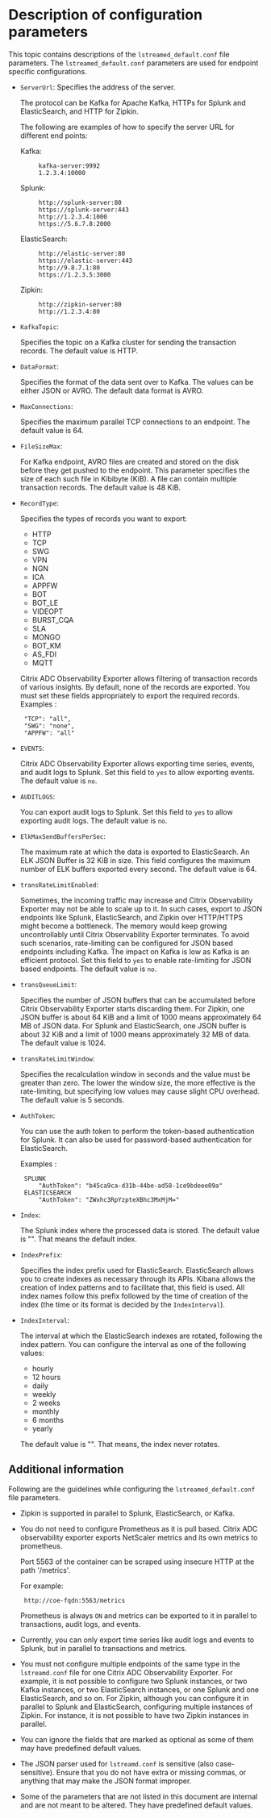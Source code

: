 # Description of configuration parameters

This topic contains descriptions of the `lstreamed_default.conf` file parameters.  The `lstreamed_default.conf` parameters are used for  endpoint specific configurations.

-  `ServerUrl`: Specifies the address of the server.

    The protocol can be Kafka for Apache Kafka, HTTPs for Splunk and ElasticSearch, and HTTP for Zipkin.

    The following are examples of how to specify the server URL for different end points:

    Kafka:

            kafka-server:9992
            1.2.3.4:10000
    Splunk:

            http://splunk-server:80
            https://splunk-server:443
            http://1.2.3.4:1000
            https://5.6.7.8:2000

    ElasticSearch:

            http://elastic-server:80
            https://elastic-server:443
            http://9.8.7.1:80
            https://1.2.3.5:3000
    Zipkin:

            http://zipkin-server:80
            http://1.2.3.4:80

-  `KafkaTopic`:

    Specifies the topic on a Kafka cluster for sending the transaction records. The default value is HTTP.

-  `DataFormat`:

    Specifies the format of the data sent over to Kafka. The values can be either JSON or AVRO.
    The default data format is AVRO.

-  `MaxConnections`:

    Specifies the maximum parallel TCP connections to an endpoint.
    The default value is 64.

-  `FileSizeMax`:

    For Kafka endpoint, AVRO files are created and stored on the disk before they get pushed to the endpoint.
    This parameter specifies the size of each such file in Kibibyte (KiB). A file can contain multiple transaction records. The default value is 48 KiB.

-  `RecordType`:

    Specifies the types of records you want to export:

    -  HTTP
    -  TCP
    -  SWG
    -  VPN
    -  NGN
    -  ICA
    -  APPFW
    -  BOT
    -  BOT_LE
    -  VIDEOPT
    -  BURST_CQA
    -  SLA
    -  MONGO
    -  BOT_KM
    -  AS_FDI
    -  MQTT

    Citrix ADC Observability Exporter allows filtering of transaction records of various insights.
    By default, none of the records are exported.
    You must set these fields appropriately to export the required records.
    Examples :

        "TCP": "all",
        "SWG": "none",
        "APPFW": "all"

-  `EVENTS`:

    Citrix ADC Observability Exporter allows exporting time series, events, and audit logs to Splunk.
    Set this field to `yes` to allow exporting events.
    The default value is `no`.

-  `AUDITLOGS`:

    You can export audit logs to Splunk.
    Set this field to `yes` to allow exporting audit logs.
    The default value is `no`.

-  `ElkMaxSendBuffersPerSec`:

    The maximum rate at which the data is exported to ElasticSearch.
    An ELK JSON Buffer is 32 KiB in size.
    This field configures the maximum number of ELK buffers exported every second.
    The default value is 64.

-  `transRateLimitEnabled`:

    Sometimes, the incoming traffic may increase and Citrix Observability Exporter may not be able to scale up to it.
    In such cases, export to JSON endpoints like Splunk, ElasticSearch, and Zipkin over HTTP/HTTPS might become a bottleneck.
    The memory would keep growing uncontrollably until Citrix Observability Exporter terminates.
    To avoid such scenarios, rate-limiting can be configured for JSON based endpoints including Kafka. The impact on Kafka is low as Kafka is an efficient protocol.
    Set this field to `yes` to enable rate-limiting for JSON based endpoints.
    The default value is `no`.

-  `transQueueLimit`:

    Specifies the number of JSON buffers that can be accumulated before Citrix Observability Exporter starts discarding them.
    For Zipkin, one JSON buffer is about 64 KiB and a limit of 1000 means approximately 64 MB of JSON data.
    For Splunk and ElasticSearch, one JSON buffer is about 32 KiB and a limit of 1000 means approximately 32 MB of data.
    The default value is 1024.

-  `transRateLimitWindow`:

    Specifies the recalculation window in seconds and the value must be greater than zero.
    The lower the window size, the more effective is the rate-limiting, but specifying low values may cause slight CPU overhead.
    The default value is 5 seconds.

-  `AuthToken`:

    You can use the auth token to perform the token-based authentication for Splunk.
    It can also be used for password-based authentication for ElasticSearch.

    Examples :

        SPLUNK
            "AuthToken": "b45ca9ca-d31b-44be-ad58-1ce9bdeee09a"
        ELASTICSEARCH
            "AuthToken": "ZWxhc3RpYzpteXBhc3MxMjM="

-  `Index`:

    The Splunk index where the processed data is stored.
     The default value is "". That means the default index.

-  `IndexPrefix`:

    Specifies the index prefix used for ElasticSearch. ElasticSearch allows you to create indexes as necessary through its APIs.
    Kibana allows the creation of index patterns and to facilitate that, this field is used.
    All index names follow this prefix followed by the time of creation of the index (the time or its format is decided by the `IndexInterval`).

-  `IndexInterval`:

    The interval at which the ElasticSearch indexes are rotated, following the index pattern.
    You can configure the interval as one of the following values:
    -  hourly
    -  12 hours
    -  daily
    -  weekly
    -  2 weeks
    -  monthly
    -  6 months
    -  yearly

    The default value is "". That means, the index never rotates.

## Additional information

Following are the guidelines while configuring the  `lstreamed_default.conf` file parameters.

-  Zipkin is supported in parallel to Splunk, ElasticSearch, or Kafka.

-  You do not need to configure Prometheus as it is pull based. Citrix ADC observability exporter exports NetScaler metrics and its own metrics to prometheus.

    Port 5563 of the container can be scraped using insecure HTTP at the path '/metrics'.

    For example:

        http://coe-fqdn:5563/metrics

    Prometheus is always `ON` and metrics can be exported to it in parallel to transactions, audit logs, and events.

-  Currently, you can only export time series like audit logs and events to Splunk, but in parallel to transactions and metrics.

-  You must not configure multiple endpoints of the same type in the `lstreamd.conf` file for one Citrix ADC Observability Exporter. For example, it is not possible to configure two Splunk instances, or two Kafka instances, or two ElasticSearch instances, or one Splunk and one ElasticSearch, and so on.
    For Zipkin, although you can configure it in parallel to Splunk and ElasticSearch, configuring multiple instances of Zipkin. For instance, it is not possible to have two Zipkin instances in parallel.

-  You can ignore the fields that are marked as optional as some of them may have predefined default values.

-  The JSON parser used for `lstreamd.conf` is sensitive (also case-sensitive). Ensure that you do not have extra or missing commas, or anything that may make the JSON format improper.

-  Some of the parameters that are not listed in this document are internal and are not meant to be altered. They have predefined default values.
